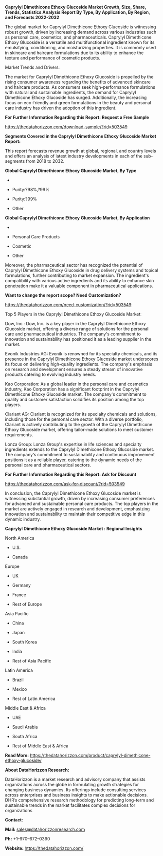 **Caprylyl Dimethicone Ethoxy Glucoside Market Growth, Size, Share,
Trends, Statistics Analysis Report By Type, By Application, By Region,
and Forecasts 2022-2032**

The global market for Caprylyl Dimethicone Ethoxy Glucoside is
witnessing robust growth, driven by increasing demand across various
industries such as personal care, cosmetics, and pharmaceuticals.
Caprylyl Dimethicone Ethoxy Glucoside is a versatile and multifunctional
ingredient known for its emulsifying, conditioning, and moisturizing
properties. It is commonly used in skincare and haircare formulations
due to its ability to enhance the texture and performance of cosmetic
products.

Market Trends and Drivers:

The market for Caprylyl Dimethicone Ethoxy Glucoside is propelled by the
rising consumer awareness regarding the benefits of advanced skincare
and haircare products. As consumers seek high-performance formulations
with natural and sustainable ingredients, the demand for Caprylyl
Dimethicone Ethoxy Glucoside has surged. Additionally, the increasing
focus on eco-friendly and green formulations in the beauty and personal
care industry has driven the adoption of this ingredient.

**For Further Information Regarding this Report: Request a Free Sample**

<https://thedatahorizzon.com/download-sample/?rid=503549>

**Segments Covered in the Caprylyl Dimethicone Ethoxy Glucoside Market
Report:**

This report forecasts revenue growth at global, regional, and country
levels and offers an analysis of latest industry developments in each of
the sub-segments from 2018 to 2032.

**Global Caprylyl Dimethicone Ethoxy Glucoside Market, By Type**

-   

-   Purity:?98%,?99%

-   Purity:?99%

-   Other

**Global Caprylyl Dimethicone Ethoxy Glucoside Market, By Application**

-   

-   Personal Care Products

-   Cosmetic

-   Other

Moreover, the pharmaceutical sector has recognized the potential of
Caprylyl Dimethicone Ethoxy Glucoside in drug delivery systems and
topical formulations, further contributing to market expansion. The
ingredient's compatibility with various active ingredients and its
ability to enhance skin penetration make it a valuable component in
pharmaceutical applications.

**Want to change the report scope? Need Customization?**

<https://thedatahorizzon.com/need-customization/?rid=503549>

Top 5 Players in the Caprylyl Dimethicone Ethoxy Glucoside Market:

Dow, Inc.: Dow, Inc. is a key player in the Caprylyl Dimethicone Ethoxy
Glucoside market, offering a diverse range of solutions for the personal
care and pharmaceutical industries. The company's commitment to
innovation and sustainability has positioned it as a leading supplier in
the market.

Evonik Industries AG: Evonik is renowned for its specialty chemicals,
and its presence in the Caprylyl Dimethicone Ethoxy Glucoside market
underscores its focus on delivering high-quality ingredients. The
company's emphasis on research and development ensures a steady stream
of innovative products catering to evolving industry needs.

Kao Corporation: As a global leader in the personal care and cosmetics
industry, Kao Corporation has a significant footprint in the Caprylyl
Dimethicone Ethoxy Glucoside market. The company's commitment to quality
and customer satisfaction solidifies its position among the top players.

Clariant AG: Clariant is recognized for its specialty chemicals and
solutions, including those for the personal care sector. With a diverse
portfolio, Clariant is actively contributing to the growth of the
Caprylyl Dimethicone Ethoxy Glucoside market, offering tailor-made
solutions to meet customer requirements.

Lonza Group: Lonza Group's expertise in life sciences and specialty
ingredients extends to the Caprylyl Dimethicone Ethoxy Glucoside market.
The company's commitment to sustainability and continuous improvement
positions it as a reliable player, catering to the dynamic needs of the
personal care and pharmaceutical sectors.

**For Further Information Regarding this Report: Ask for Discount**

<https://thedatahorizzon.com/ask-for-discount/?rid=503549>

In conclusion, the Caprylyl Dimethicone Ethoxy Glucoside market is
witnessing substantial growth, driven by increasing consumer preferences
for advanced and sustainable personal care products. The top players in
the market are actively engaged in research and development, emphasizing
innovation and sustainability to maintain their competitive edge in this
dynamic industry.

**Caprylyl Dimethicone Ethoxy Glucoside Market : Regional Insights**

North America

-   U.S.

-   Canada

Europe

-   UK

-   Germany

-   France

-   Rest of Europe

Asia Pacific

-   China

-   Japan

-   South Korea

-   India

-   Rest of Asia Pacific

Latin America

-   Brazil

-   Mexico

-   Rest of Latin America

Middle East & Africa

-   UAE

-   Saudi Arabia

-   South Africa

-   Rest of Middle East & Africa

**Read More:**
<https://thedatahorizzon.com/product/caprylyl-dimethicone-ethoxy-glucoside/>

**About DataHorizzon Research:**

DataHorizzon is a market research and advisory company that assists
organizations across the globe in formulating growth strategies for
changing business dynamics. Its offerings include consulting services
across enterprises and business insights to make actionable decisions.
DHR’s comprehensive research methodology for predicting long-term and
sustainable trends in the market facilitates complex decisions for
organizations.

**Contact:**

**Mail:** <sales@datahorizzonresearch.com>

**Ph:** +1–970–672–0390

**Website:** <https://thedatahorizzon.com/>
